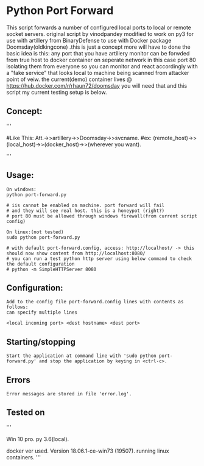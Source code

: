 # Python Port Forward
This script forwards a number of configured local ports to local or remote socket servers.
original script by vinodpandey modified to work on py3 for use with artillery from BinaryDefense
to use with Docker package Doomsday(oldkingcone) .this is just a concept more will have to done
the basic idea is this: any port that you have artillery monitor can be forwded from true host
to docker container on seperate network  in this case port 80 isolating them from everyone so you can 
monitor and react accordingly with a "fake service" that looks local to machine being scanned from 
attacker point of veiw. the current(demo) container lives @  https://hub.docker.com/r/rhaun72/doomsday
you will need that and this script my current testing setup is below.
## Concept:
'''

#Like This:  Att.->>artillery->>Doomsday->>svcname.
#ex:        (remote_host)->>(local_host)->>(docker_host)->>(wherever you want).
        
'''
## Usage:
```
On windows:
python port-forward.py

# iis cannot be enabled on machine. port forward will fail
# and they will see real host. this is a honeypot (right?)
# port 80 must be allowed through windows firewall(from current script config)

On linux:(not tested)
sudo python port-forward.py

# with default port-forward.config, access: http://localhost/ -> this should now show content from http://localhost:8080/
# you can run a test python http server using below command to check the default configuration
# python -m SimpleHTTPServer 8080
```

## Configuration:
```
Add to the config file port-forward.config lines with contents as follows:
can specify multiple lines

<local incoming port> <dest hostname> <dest port>
```

## Starting/stopping
```
Start the application at command line with 'sudo python port-forward.py' and stop the application by keying in <ctrl-c>.
```

## Errors
```
Error messages are stored in file 'error.log'.
```


## Tested on
'''

Win 10 pro. 
py 3.6(local).

docker ver used.
Version 18.06.1-ce-win73 (19507).
running linux containers.
'''

